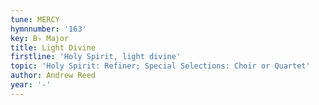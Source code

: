 ```yaml
---
tune: MERCY
hymnnumber: '163'
key: B♭ Major
title: Light Divine
firstline: 'Holy Spirit, light divine'
topic: 'Holy Spirit: Refiner; Special Selections: Choir or Quartet'
author: Andrew Reed
year: '-'
---
```

